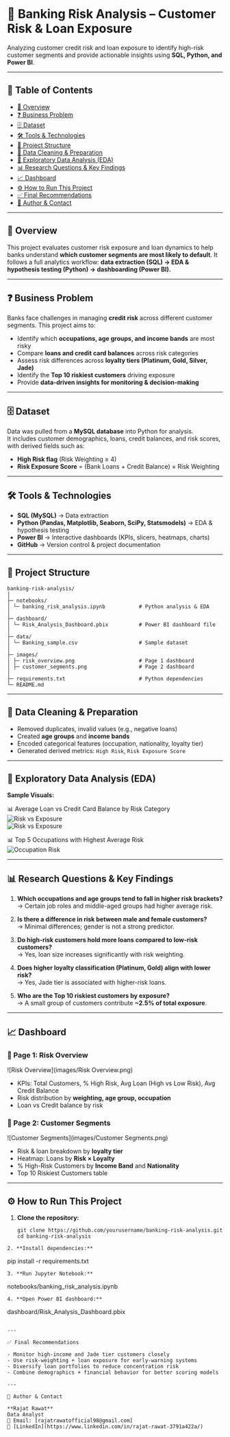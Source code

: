 # 🏦 Banking Risk Analysis – Customer Risk & Loan Exposure  

Analyzing customer credit risk and loan exposure to identify high-risk customer segments and provide actionable insights using **SQL, Python, and Power BI**.  

---

## 📑 Table of Contents
- [📌 Overview](#-overview)  
- [❓ Business Problem](#-business-problem)  
- [🗄️ Dataset](#%EF%B8%8F-dataset)  
- [🛠️ Tools & Technologies](#%EF%B8%8F-tools--technologies)  
- [📂 Project Structure](#-project-structure)  
- [🧹 Data Cleaning & Preparation](#-data-cleaning--preparation)  
- [🔎 Exploratory Data Analysis (EDA)](#-exploratory-data-analysis-eda)  
- [📊 Research Questions & Key Findings](#-research-questions--key-findings)  
- [📈 Dashboard](#-dashboard)  
- [⚙️ How to Run This Project](#%EF%B8%8F-how-to-run-this-project)  
- [✅ Final Recommendations](#-final-recommendations)  
- [👤 Author & Contact](#-author--contact)  

---

## 📌 Overview  
This project evaluates customer risk exposure and loan dynamics to help banks understand **which customer segments are most likely to default**. It follows a full analytics workflow: **data extraction (SQL) → EDA & hypothesis testing (Python) → dashboarding (Power BI).**  

---

## ❓ Business Problem  
Banks face challenges in managing **credit risk** across different customer segments. This project aims to:  
- Identify which **occupations, age groups, and income bands** are most risky  
- Compare **loans and credit card balances** across risk categories  
- Assess risk differences across **loyalty tiers (Platinum, Gold, Silver, Jade)**  
- Identify the **Top 10 riskiest customers** driving exposure  
- Provide **data-driven insights for monitoring & decision-making**  

---

## 🗄️ Dataset    

Data was pulled from a **MySQL database** into Python for analysis.  
It includes customer demographics, loans, credit balances, and risk scores, with derived fields such as:  
- **High Risk flag** (Risk Weighting ≥ 4)  
- **Risk Exposure Score** = (Bank Loans + Credit Balance) × Risk Weighting  

---

## 🛠️ Tools & Technologies  
- **SQL (MySQL)** → Data extraction  
- **Python (Pandas, Matplotlib, Seaborn, SciPy, Statsmodels)** → EDA & hypothesis testing  
- **Power BI** → Interactive dashboards (KPIs, slicers, heatmaps, charts)  
- **GitHub** → Version control & project documentation  

---

## 📂 Project Structure  
```
banking-risk-analysis/
│
├─ notebooks/
│ └─ banking_risk_analysis.ipynb           # Python analysis & EDA
│
├─ dashboard/
│ └─ Risk_Analysis_Dashboard.pbix          # Power BI dashboard file
│
├─ data/
│ └─ Banking_sample.csv                    # Sample dataset 
│
├─ images/
│ ├─ risk_overview.png                     # Page 1 dashboard
│ ├─ customer_segments.png                 # Page 2 dashboard
│
├─ requirements.txt                        # Python dependencies
└─ README.md
```

---

## 🧹 Data Cleaning & Preparation 

- Removed duplicates, invalid values (e.g., negative loans)  
- Created **age groups** and **income bands**  
- Encoded categorical features (occupation, nationality, loyalty tier)  
- Generated derived metrics: `High Risk`, `Risk Exposure Score`  

---

## 🔎 Exploratory Data Analysis (EDA)  

**Sample Visuals:**  

📊 Average Loan vs Credit Card Balance by Risk Category  
![Risk vs Exposure](images/avg_loan_vs_risk.png)  
![Risk vs Exposure](images/avg_credit_vs_risk.png)  

📊 Top 5 Occupations with Highest Average Risk  
![Occupation Risk](images/occupation_vs_risk.png)  

---

## 📊 Research Questions & Key Findings  

1. **Which occupations and age groups tend to fall in higher risk brackets?**  
   → Certain job roles and middle-aged groups had higher average risk.  

2. **Is there a difference in risk between male and female customers?**  
   → Minimal differences; gender is not a strong predictor.  

3. **Do high-risk customers hold more loans compared to low-risk customers?**  
   → Yes, loan size increases significantly with risk weighting.  

4. **Does higher loyalty classification (Platinum, Gold) align with lower risk?**  
   → Yes, Jade tier is associated with higher-risk loans.  

5. **Who are the Top 10 riskiest customers by exposure?**  
   → A small group of customers contribute **~2.5% of total exposure**.  

---

## 📈 Dashboard  

### 🔹 Page 1: Risk Overview  
![Risk Overview](images/Risk Overview.png)  
- KPIs: Total Customers, % High Risk, Avg Loan (High vs Low Risk), Avg Credit Balance  
- Risk distribution by **weighting, age group, occupation**  
- Loan vs Credit balance by risk  

### 🔹 Page 2: Customer Segments  
![Customer Segments](images/Customer Segments.png)  
- Risk & loan breakdown by **loyalty tier**  
- Heatmap: Loans by **Risk × Loyalty**  
- % High-Risk Customers by **Income Band** and **Nationality**  
- Top 10 Riskiest Customers table  

---

## ⚙️ How to Run This Project  

1. **Clone the repository:**  
   ```
   git clone https://github.com/yourusername/banking-risk-analysis.git
   cd banking-risk-analysis
 ```
2. **Install dependencies:**  
 ```
pip install -r requirements.txt
 ```
3. **Run Jupyter Notebook:**
 ```
notebooks/banking_risk_analysis.ipynb
 ```
4. **Open Power BI dashboard:**
```
dashboard/Risk_Analysis_Dashboard.pbix
```

---

✅ Final Recommendations

- Monitor high-income and Jade tier customers closely  
- Use risk-weighting + loan exposure for early-warning systems  
- Diversify loan portfolios to reduce concentration risk  
- Combine demographics + financial behavior for better scoring models

---

👤 Author & Contact  

**Rajat Rawat**  
Data Analyst  
📧 Email: [rajatrawatofficial98@gmail.com]
🔗 [LinkedIn](https://www.linkedin.com/in/rajat-rawat-3791a422a/)   